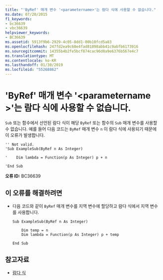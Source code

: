 ```yaml
---
title: "'ByRef' 매개 변수 '<parametername>'는 람다 식에 사용할 수 없습니다."
ms.date: 07/20/2015
f1_keywords:
- bc36639
- vbc36639
helpviewer_keywords:
- BC36639
ms.assetid: 5913f9b6-2929-4c05-8dd1-00b10fcd5a83
ms.openlocfilehash: 247fd2ea9c68e4fad81898abb41c9abfb6173916
ms.sourcegitcommit: 14355b4b2fe5bcf874cac96d0a9e6376b567e4c7
ms.translationtype: MT
ms.contentlocale: ko-KR
ms.lasthandoff: 01/30/2019
ms.locfileid: "55268862"
---
```

# <a name="byref-parameter-parametername-cannot-be-used-in-a-lambda-expression"></a>'ByRef' 매개 변수 '\<parametername >'는 람다 식에 사용할 수 없습니다.
`Sub` 또는 함수에서 선언된 람다 식이 해당 `ByRef` 또는 함수의 `Sub` 매개 변수를 사용할 수 없습니다. 예를 들어 다음 코드는 `ByRef` 매개 변수 `n` 이 람다 식에 사용되기 때문에 이 오류가 발생합니다.  
  
```  
'' Not valid.   
'Sub ExampleSub(ByRef n As Integer)  
  
'    Dim lambda = Function(p As Integer) p + n  
  
'End Sub  
```  
  
 **오류 ID:** BC36639  
  
## <a name="to-correct-this-error"></a>이 오류를 해결하려면  
  
-   다음 코드와 같이 `ByRef` 매개 변수를 지역 변수에 할당하고 람다 식에서 지역 변수를 사용합니다.  
  
    ```  
    Sub ExampleSub(ByRef n As Integer)  
  
        Dim temp = n  
        Dim lambda = Function(p As Integer) p + temp  
  
    End Sub  
    ```  
  
## <a name="see-also"></a>참고자료
- [람다 식](../../visual-basic/programming-guide/language-features/procedures/lambda-expressions.md)
